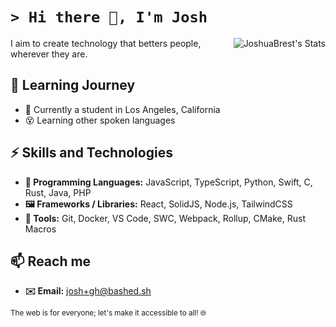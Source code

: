 # `> Hi there 👋, I'm Josh`

<img align="right" alt="JoshuaBrest's Stats" src="https://github-readme-stats.vercel.app/api?username=joshuabrest&amp;theme=dark&amp;locale=cn&amp;show_icons=true&amp;rank_icon=github&amp;border_color=292929"/>

I aim to create technology that betters people, wherever they are.

## 🔰 Learning Journey
- 🏫 Currently a student in Los Angeles, California
- 😵 Learning other spoken languages

## ⚡ Skills and Technologies
- **💬 Programming Languages:** JavaScript, TypeScript, Python, Swift, C, Rust, Java, PHP
- **🖼️ Frameworks / Libraries:** React, SolidJS, Node.js, TailwindCSS
- **🧰 Tools:** Git, Docker, VS Code, SWC, Webpack, Rollup, CMake, Rust Macros

## 📫 Reach me
- **✉️ Email:** josh+gh@bashed.sh

<sub>The web is for everyone; let's make it accessible to all! 🌐</sub>

<!--
**JoshuaBrest/JoshuaBrest** is a ✨ _special_ ✨ repository because its `README.md` (this file) appears on your GitHub profile.

Here are some ideas to get you started:

- 🔭 I’m currently working on ...
- 🌱 I’m currently learning ...
- 👯 I’m looking to collaborate on ...
- 🤔 I’m looking for help with ...
- 💬 Ask me about ...
- 📫 How to reach me: ...
- 😄 Pronouns: ...
- ⚡ Fun fact: ...
-->
